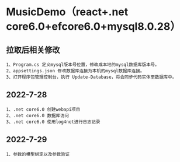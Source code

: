 # MusicDemo（react+.net core6.0+efcore6.0+mysql8.0.28）
## 拉取后相关修改
	1、Program.cs 定义mysql版本号位置，修改成本地的mysql数据库版本号。
	2、appsettings.json 修改数据库连接为本机的mysql数据库连接。
	3、打开程序包管理控制台，执行 Update-Database，将会同步代码实体至数据库中。

## 2022-7-28 
	1、.net core6.0 创建webapi项目
	2、.net core6.0 数据库访问
	3、.net core6.0 使用log4net进行日志记录

## 2022-7-29
	1、参数的模型绑定以及参数验证